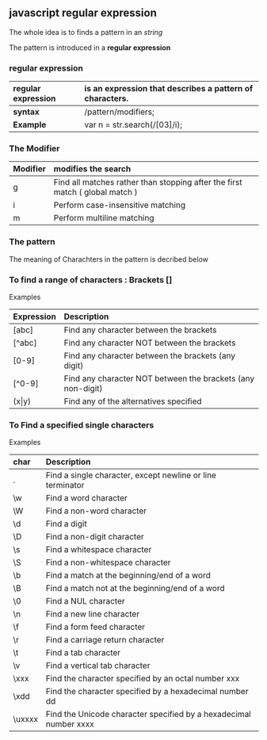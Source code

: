 ## javascript regular expression
The whole idea is to finds a pattern in an _string_

The pattern is introduced in a __regular expression__
### __regular expression__


| __regular expression__  | is an expression that describes a pattern of characters. |
| :------------- |:------------- |
| __syntax__  | /pattern/modifiers;  |
| __Example__ | var n = str.search(/[03]/i); |

 ### The Modifier
| Modifier |  modifies the search | 
| :------------- |:------------- |
| g | 	Find all matches rather than stopping after the first match ( global match ) | 
| i | 	Perform case-insensitive matching| 
| m | 	Perform multiline matching| 

### The pattern

The meaning of Charachters in the pattern is decribed below

### To find a range of characters : __Brackets__ []
Examples

| Expression  | Description |
| :------------- |:-------------|
| [abc] | Find any character between the brackets |
| [^abc] | Find any character NOT between the brackets |
| [0-9]  | Find any character between the brackets (any digit) |
| [^0-9] | Find any character NOT between the brackets (any non-digit) |
| (x\|y) | Find any of the alternatives specified |

### To Find a specified single characters
Examples

| char  | Description  |
|:----- |:------------ |
| . 	| Find a single character, except newline or line terminator |
| \w 	| Find a word character |
| \W 	| Find a non-word character |
| \d 	| Find a digit |
| \D 	| Find a non-digit character |
| \s 	| Find a whitespace character |
| \S 	| Find a non-whitespace character |
| \b 	| Find a match at the beginning/end of a word |
| \B 	| Find a match not at the beginning/end of a word |
| \0 	| Find a NUL character |
| \n 	| Find a new line character |
| \f  | Find a form feed character |
| \r 	| Find a carriage return character |
| \t 	| Find a tab character |
| \v  | Find a vertical tab character |
| \xxx  | Find the character specified by an octal number xxx |
| \xdd 	| Find the character specified by a hexadecimal number dd |
| \uxxxx 	| Find the Unicode character specified by a hexadecimal number xxxx |
